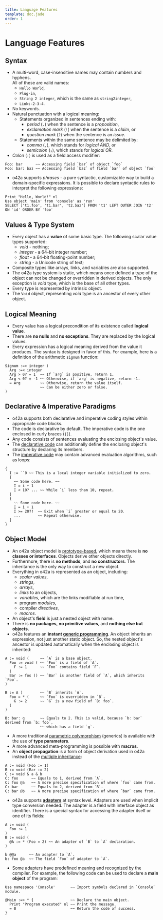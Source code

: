 ```yaml
---
title: Language Features
template: doc.jade
order: 1
---
```


Language Features
=================

Syntax
------

* A multi-word, case-insensitive names may contain numbers and hyphens.  
  All of these are valid names:
    * `Hello World`,
    * `Plug-in`,
    * `String 2 integer`, which is the same as `string2integer`,
    * `Links-2-3-4`.
* No keywords.
* Natural punctuation with a logical meaning:
    * Statements organized in sentences ending with:
        * _period_ (`.`) when the sentence is a _proposition_,
        * _exclamation mark_ (`!`) when the sentence is a _claim_, or
        * _question mark_ (`?`) when the sentence is an _issue_.
    * Statements within the same sentence may be delimited by:
        * _comma_ (`,`), which stands for _logical AND_, or
        * _semicolon_ (`;`), which stands for _logical OR_.
* _Colon_ (`:`) is used as a field access modifier:
```o42a
Foo: bar      ~~ Accessing field `bar` of object `foo`
Foo: bar: baz ~~ Accessing field `baz` of field `bar` of object `foo`
```
* o42a supports _phrases_ - a pure syntactic, customizable way to build a
  domain-specific expressions. It is possible to declare syntactic rules
  to interpret the following expressions:
```o42a
Print "Hello, World!" nl
Use object 'main' from 'console' as 'run'
SELECT ['t1.foo', 't1.bar', 't2.baz'] FROM 't1' LEFT OUTER JOIN 't2' ON 'id' ORDER BY 'foo'
```

Values & Type System
--------------------

* Every object has a **value** of some basic type. The following scalar value types supported:
    * _void_ - nothing;
    * _integer_ - a 64-bit integer number;
    * _float_ - a 64-bit floating-point number;
    * _string_ - a Unicode string of text;
* Composite types like arrays, links, and variables are also supported.
* The o42a type system is static, which means once defined a type of the object
  can not be changed or overridden in derived objects. The only exception is
  _void_ type, which is the base of all other types.
* Every type is represented by intrinsic object.
* The `Void` object, representing _void_ type is an ancestor of every other object.


Logical Meaning
---------------

* Every value has a logical precondition of its existence called
  **logical value**.
* There are **no nulls** and **no exceptions**.
  They are replaced by the logical values.
* Every expression has a logical meaning derived from the value it produces.
  The syntax is designed in favor of this. For example, here is a definition of
  the arithmetic `signum` function:
```o42a
Signum :=> integer (
  Arg :=< integer
  Arg > 0? = 1  ~~ If `arg` is positive, return 1.
  Arg < 0? = -1 ~~ Otherwise, if `arg` is negative, return -1.
  = Arg         ~~ Otherwise, return the value itself.
                ~~ Can be either zero or false.
)
```


Declarative & Imperative Paradigms
----------------------------------

* o42a supports both declarative and imperative coding styles within 
  appropriate code blocks.
* The code is declarative by default. The imperative code is the one enclosed
  in curly braces (`{}`).
* Any code consists of sentences evaluating the enclosing object's value.
* The [declarative code][] can additionally define the enclosing object's
  structure by declaring its members.
* The [imperative code][] may contain advanced evaluation algorithms,
  such as loops:
```o42a
{
  I := ``0 ~~ This is a local integer variable initialized to zero. 
  {
    ~~ Some code here. ~~
    I = i + 1
    I < 10? ... ~~ While `i` less than 10, repeat.
  }
  {
    ~~ Some code here. ~~
    I = i + 1
    I >= 20?!  ~~ Exit when `i` greater or equal to 20.
    ...        ~~ Repeat otherwise.
  }
}
```

Object Model
------------

* An o42a object model is [prototype-based][], which means there is
  **no classes or interfaces**. Objects derive other objects directly.
* Furthermore, there is **no methods**, and **no constructors**. The inheritance
  is the only way to construct a new object.
* Everything in o42a is represented as an object, including:
    * _scalar values_,
    * _strings_,
    * _arrays_,
    * _links_ to an objects,
    * _variables_, which are the links modifiable at run time,
    * program _modules_,
    * compiler _directives_,
    * _macros_.
* An object's **field** is just a nested object with name.
* There is **no packages**, **no primitive values**, and **nothing else but 
  objects**.
* o42a features an **instant [generic programming][]**. An object inherits an
  expression, not just another static object. So, the nested object's ancestor
  is updated automatically when the enclosing object is inherited:
```o42a
A := void (     ~~ `A` is a base object.
  Foo := void ( ~~ `Foo` is a field of `A`.
    F := 1      ~~ `Foo` contains field `F`.
  )
  Bar := foo () ~~ `Bar` is another field of `A`, which inherits `Foo`.
)

B := A (        ~~ `B` inherits `A`.
  Foo = * (     ~~ `Foo` is overridden in `B`.
    G := 2      ~~ `G` is a new field of `B: foo`.
  )
)

B: bar: g       ~~ Equals to 2. This is valid, because `b: bar` derived from `b: foo`,
                ~~ which has a field `g`.  
```
* A more traditional [parametric polymorphism][generics] (generics)
  is available with the use of **type parameters**.
* A more advanced meta-programming is possible with **macros**.
* An **object propagation** is a form of object derivation used in o42a instead
  of the [multiple inheritance][]:
```o42a
A := void (Foo := 1)
B := void (Bar := 2)
C := void & a & b
C: foo      ~~ Equals to 1, derived from `A`.
C: foo @a   ~~ A more precise specification of where `foo` came from. 
C: bar      ~~ Equals to 2, derived from `B`.
C: bar @b   ~~ A more precise specification of where `bar` came from. 
```
* o42a supports **[adapters][]** at syntax level. Adapters are used when
  implicit type conversion needed. The adapter is a field with interface object
  as identifier. There is a special syntax for accessing the adapter itself
  or one of its fields:
```o42a
A := void (
  Foo := 1
)
B := void (
  @A := * (Foo = 2) ~~ An adapter of `B` to `A` declaration.
)

b @@a      ~~ An adapter to `A`.
b: foo @a  ~~ The field `Foo` of adapter to `A`.
```
* Some adapters have predefined meaning and recognized by the compiler.
  For example, the following code can be used to declare a **main object**
  of the program:
```o42a
Use namespace 'Console'       ~~ Import symbols declared in `Console` module.

@Main :=> * {                 ~~ Declare the main object.
  Print "Program executed" nl ~~ Print the message.
  = 0                         ~~ Return the code of success.
}
```

[declarative code]:     http://wikipedia.org/wiki/Declarative_programming
[imperative code]:      http://wikipedia.org/wiki/Imperative_programming
[prototype-based]:      http://wikipedia.org/wiki/Prototype-based_programming
[generic programming]:  http://wikipedia.org/wiki/Generic_programming
[generics]:             http://wikipedia.org/wiki/Parametric_polymorphism
[multiple inheritance]: http://wikipedia.org/wiki/Multiple_inheritance
[adapters]:             http://wikipedia.org/wiki/Adapter_pattern
